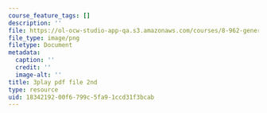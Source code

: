 ```yaml
---
course_feature_tags: []
description: ''
file: https://ol-ocw-studio-app-qa.s3.amazonaws.com/courses/8-962-general-relativity-spring-2020/1834219200f6799c5fa91ccd31f3bcab_Screenshot_from_2019-07-03_14-42-19.png
file_type: image/png
filetype: Document
metadata:
  caption: ''
  credit: ''
  image-alt: ''
title: 3play pdf file 2nd
type: resource
uid: 18342192-00f6-799c-5fa9-1ccd31f3bcab
---
```

